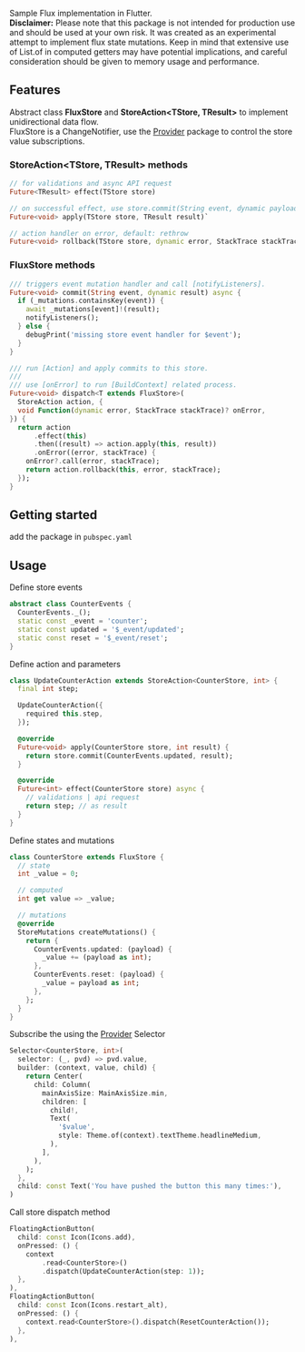 <!--
This README describes the package. If you publish this package to pub.dev,
this README's contents appear on the landing page for your package.

For information about how to write a good package README, see the guide for
[writing package pages](https://dart.dev/guides/libraries/writing-package-pages).

For general information about developing packages, see the Dart guide for
[creating packages](https://dart.dev/guides/libraries/create-library-packages)
and the Flutter guide for
[developing packages and plugins](https://flutter.dev/developing-packages).
-->

Sample Flux implementation in Flutter.  
**Disclaimer:**
Please note that this package is not intended for production use and should be used at your own risk. It was created as an experimental attempt to implement flux state mutations. Keep in mind that extensive use of List.of in computed getters may have potential implications, and careful consideration should be given to memory usage and performance.

## Features

Abstract class **FluxStore** and **StoreAction<TStore, TResult>** to implement unidirectional data flow.  
FluxStore is a ChangeNotifier, use the [Provider](https://pub.dev/packages/provider) package to control the store value subscriptions.

### StoreAction<TStore, TResult> methods
```dart
// for validations and async API request
Future<TResult> effect(TStore store)

// on successful effect, use store.commit(String event, dynamic payload) to trigger store mutations.
Future<void> apply(TStore store, TResult result)`

// action handler on error, default: rethrow
Future<void> rollback(TStore store, dynamic error, StackTrace stackTrace)
```

### FluxStore methods
```dart
/// triggers event mutation handler and call [notifyListeners].
Future<void> commit(String event, dynamic result) async {
  if (_mutations.containsKey(event)) {
    await _mutations[event]!(result);
    notifyListeners();
  } else {
    debugPrint('missing store event handler for $event');
  }
}

/// run [Action] and apply commits to this store.
///
/// use [onError] to run [BuildContext] related process.
Future<void> dispatch<T extends FluxStore>(
  StoreAction action, {
  void Function(dynamic error, StackTrace stackTrace)? onError,
}) {
  return action
      .effect(this)
      .then((result) => action.apply(this, result))
      .onError((error, stackTrace) {
    onError?.call(error, stackTrace);
    return action.rollback(this, error, stackTrace);
  });
}
```

## Getting started

add the package in `pubspec.yaml`

## Usage

Define store events
```dart
abstract class CounterEvents {
  CounterEvents._();
  static const _event = 'counter';
  static const updated = '$_event/updated';
  static const reset = '$_event/reset';
}
```

Define action and parameters
```dart
class UpdateCounterAction extends StoreAction<CounterStore, int> {
  final int step;

  UpdateCounterAction({
    required this.step,
  });

  @override
  Future<void> apply(CounterStore store, int result) {
    return store.commit(CounterEvents.updated, result);
  }

  @override
  Future<int> effect(CounterStore store) async {
    // validations | api request
    return step; // as result
  }
}
```

Define states and mutations
```dart
class CounterStore extends FluxStore {
  // state
  int _value = 0;

  // computed
  int get value => _value;

  // mutations
  @override
  StoreMutations createMutations() {
    return {
      CounterEvents.updated: (payload) {
        _value += (payload as int);
      },
      CounterEvents.reset: (payload) {
        _value = payload as int;
      },
    };
  }
}
```

Subscribe the using the [Provider](https://pub.dev/packages/provider) Selector
```dart
Selector<CounterStore, int>(
  selector: (_, pvd) => pvd.value,
  builder: (context, value, child) {
    return Center(
      child: Column(
        mainAxisSize: MainAxisSize.min,
        children: [
          child!,
          Text(
            '$value',
            style: Theme.of(context).textTheme.headlineMedium,
          ),
        ],
      ),
    );
  },
  child: const Text('You have pushed the button this many times:'),
)
```

Call store dispatch method
```dart
FloatingActionButton(
  child: const Icon(Icons.add),
  onPressed: () {
    context
        .read<CounterStore>()
        .dispatch(UpdateCounterAction(step: 1));
  },
),
FloatingActionButton(
  child: const Icon(Icons.restart_alt),
  onPressed: () {
    context.read<CounterStore>().dispatch(ResetCounterAction());
  },
),
```